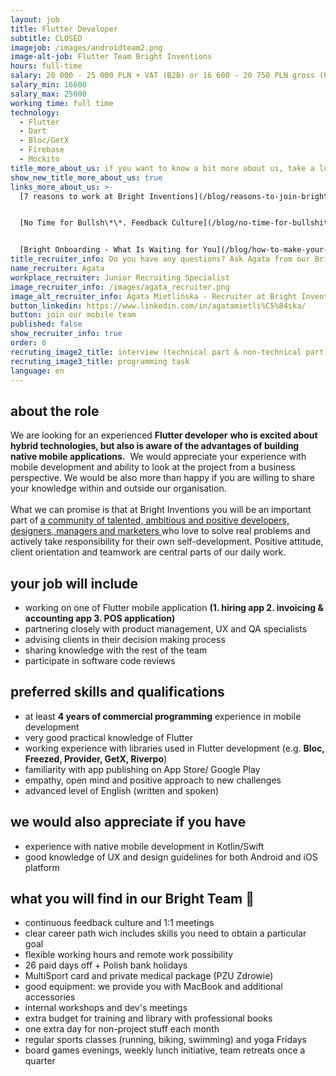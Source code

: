 ```yaml
---
layout: job
title: Flutter Developer
subtitle: CLOSED
imagejob: /images/androidteam2.png
image-alt-job: Flutter Team Bright Inventions
hours: full-time
salary: 20 000 - 25 000 PLN + VAT (B2B) or 16 600 - 20 750 PLN gross (UoP)
salary_min: 16600
salary_max: 25000
working time: full time
technology:
  - Flutter
  - Dart
  - Bloc/GetX
  - Firebase
  - Mockito
title_more_about_us: if you want to know a bit more about us, take a look below 🙋🏻‍♀️🙋🏻‍♂️
show_new_title_more_about_us: true
links_more_about_us: >-
  [7 reasons to work at Bright Inventions](/blog/reasons-to-join-bright)


  [No Time for Bullsh\*\*. Feedback Culture](/blog/no-time-for-bullshit-feedback-culture/)


  [Bright Onboarding - What Is Waiting for You](/blog/how-to-make-your-onboarding-bright)
title_recruiter_info: Do you have any questions? Ask Agata from our Bright team!
name_recruiter: Agata
workplace_recruiter: Junior Recruiting Specialist
image_recruiter_info: /images/agata_recruiter.png
image_alt_recruiter_info: Agata Mietlińska - Recruiter at Bright Inventions
button_linkedin: https://www.linkedin.com/in/agatamietli%C5%84ska/
button: join our mobile team
published: false
show_recruiter_info: true
order: 6
recruting_image2_title: interview (technical part & non-technical part)
recruting_image3_title: programming task
language: en
---
```

## **about the role** 

We are looking for an experienced **Flutter developer** **who is excited about hybrid technologies, but also is aware of the advantages of building native mobile applications.**  We would appreciate your experience with mobile development and ability to look at the project from a business perspective. We would be also more than happy if you are willing to share your knowledge within and outside our organisation. \
\
What we can promise is that at Bright Inventions you will be an important part of [a community of talented, ambitious and positive developers, designers, managers and marketers ](https://brightinventions.pl/about-us/team/)who love to solve real problems and actively take responsibility for their own self-development. Positive attitude, client orientation and teamwork are central parts of our daily work.  

## **your job will include**

* working on one of Flutter mobile application **(1. hiring app 2. invoicing & accounting app 3. POS application)**
* partnering closely with product management, UX and QA specialists
* advising clients in their decision making process
* sharing knowledge with the rest of the team
* participate in software code reviews

## **preferred skills and qualifications**

* at least **4 years of commercial programming** experience in mobile development
* very good practical knowledge of Flutter 
* working experience with libraries used in Flutter development (e.g. **Bloc, Freezed, Provider, GetX, Riverpo**) 
* familiarity with app publishing on App Store/ Google Play
* empathy, open mind and positive approach to new challenges
* advanced level of English (written and spoken)

## **we would also appreciate if you have** 

* experience with native mobile development in Kotlin/Swift 
* good knowledge of UX and design guidelines for both Android and iOS platform

## **what you will find in our Bright Team 🧡**

* continuous feedback culture and 1:1 meetings 
* clear career path wich includes skills you need to obtain a particular goal 
* flexible working hours and remote work possibility
* 26 paid days off + Polish bank holidays
* MultiSport card and private medical package (PZU Zdrowie)
* good equipment: we provide you with MacBook and additional accessories
* internal workshops and dev's meetings 
* extra budget for training and library with professional books
* one extra day for non-project stuff each month
* regular sports classes (running, biking, swimming) and yoga Fridays
* board games evenings, weekly lunch initiative, team retreats once a quarter
